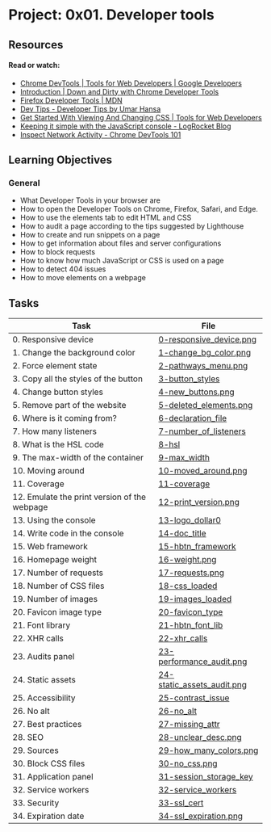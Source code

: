 # Project: 0x01. Developer tools

## Resources

#### Read or watch:

- [Chrome DevTools | Tools for Web Developers | Google Developers](https://intranet.alxswe.com/rltoken/a00xWFVG2r6G3lphxOFexA)
- [Introduction | Down and Dirty with Chrome Developer Tools](https://intranet.alxswe.com/rltoken/NMYYMG44e0dZ2eb5uR4iUQ)
- [Firefox Developer Tools | MDN](https://intranet.alxswe.com/rltoken/If7a66qWg4qxhKuNPRoJCw)
- [Dev Tips - Developer Tips by Umar Hansa](https://intranet.alxswe.com/rltoken/rdGj_NA-X--rwekzt9bffQ)
- [Get Started With Viewing And Changing CSS | Tools for Web Developers](https://intranet.alxswe.com/rltoken/rU_42ND20tHzosN2V1xP1w)
- [Keeping it simple with the JavaScript console - LogRocket Blog](https://intranet.alxswe.com/rltoken/UiqZ7pmI5L7BMr3ZaG4Bow)
- [Inspect Network Activity - Chrome DevTools 101](https://intranet.alxswe.com/rltoken/I_IHgn0hsaB1kee6RgU1SQ)

## Learning Objectives

### General

- What Developer Tools in your browser are
- How to open the Developer Tools on Chrome, Firefox, Safari, and Edge.
- How to use the elements tab to edit HTML and CSS
- How to audit a page according to the tips suggested by Lighthouse
- How to create and run snippets on a page
- How to get information about files and server configurations
- How to block requests
- How to know how much JavaScript or CSS is used on a page
- How to detect 404 issues
- How to move elements on a webpage

## Tasks

| Task                                         | File                                                       |
| -------------------------------------------- | ---------------------------------------------------------- |
| 0. Responsive device                         | [0-responsive_device.png](./0-responsive_device.png)       |
| 1. Change the background color               | [1-change_bg_color.png](./1-change_bg_color.png)           |
| 2. Force element state                       | [2-pathways_menu.png](./2-pathways_menu.png)               |
| 3. Copy all the styles of the button         | [3-button_styles](./3-button_styles)                       |
| 4. Change button styles                      | [4-new_buttons.png](./4-new_buttons.png)                   |
| 5. Remove part of the website                | [5-deleted_elements.png](./5-deleted_elements.png)         |
| 6. Where is it coming from?                  | [6-declaration_file](./6-declaration_file)                 |
| 7. How many listeners                        | [7-number_of_listeners](./7-number_of_listeners)           |
| 8. What is the HSL code                      | [8-hsl](./8-hsl)                                           |
| 9. The max-width of the container            | [9-max_width](./9-max_width)                               |
| 10. Moving around                            | [10-moved_around.png](./10-moved_around.png)               |
| 11. Coverage                                 | [11-coverage](./11-coverage)                               |
| 12. Emulate the print version of the webpage | [12-print_version.png](./12-print_version.png)             |
| 13. Using the console                        | [13-logo_dollar0](./13-logo_dollar0)                       |
| 14. Write code in the console                | [14-doc_title](./14-doc_title)                             |
| 15. Web framework                            | [15-hbtn_framework](./15-hbtn_framework)                   |
| 16. Homepage weight                          | [16-weight.png](./16-weight.png)                           |
| 17. Number of requests                       | [17-requests.png](./17-requests.png)                       |
| 18. Number of CSS files                      | [18-css_loaded](./18-css_loaded)                           |
| 19. Number of images                         | [19-images_loaded](./19-images_loaded)                     |
| 20. Favicon image type                       | [20-favicon_type](./20-favicon_type)                       |
| 21. Font library                             | [21-hbtn_font_lib](./21-hbtn_font_lib)                     |
| 22. XHR calls                                | [22-xhr_calls](./22-xhr_calls)                             |
| 23. Audits panel                             | [23-performance_audit.png](./23-performance_audit.png)     |
| 24. Static assets                            | [24-static_assets_audit.png](./24-static_assets_audit.png) |
| 25. Accessibility                            | [25-contrast_issue](./25-contrast_issue)                   |
| 26. No alt                                   | [26-no_alt](./26-no_alt)                                   |
| 27. Best practices                           | [27-missing_attr](./27-missing_attr)                       |
| 28. SEO                                      | [28-unclear_desc.png](./28-unclear_desc.png)               |
| 29. Sources                                  | [29-how_many_colors.png](./29-how_many_colors.png)         |
| 30. Block CSS files                          | [30-no_css.png](./30-no_css.png)                           |
| 31. Application panel                        | [31-session_storage_key](./31-session_storage_key)         |
| 32. Service workers                          | [32-service_workers](./32-service_workers)                 |
| 33. Security                                 | [33-ssl_cert](./33-ssl_cert)                               |
| 34. Expiration date                          | [34-ssl_expiration.png](./34-ssl_expiration.png)           |
